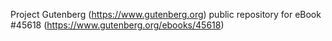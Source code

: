 Project Gutenberg (https://www.gutenberg.org) public repository for eBook #45618 (https://www.gutenberg.org/ebooks/45618)

